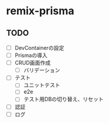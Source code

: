 # remix-prisma

## TODO

* [ ] DevContainerの設定
* [ ] Prismaの導入
* [ ] CRUD画面作成
    * [ ] バリデーション
* [ ] テスト
    * [ ] ユニットテスト
    * [ ] e2e
    * [ ] テスト用DBの切り替え、リセット
* [ ] 認証
* [ ] ログ
